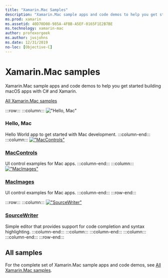 ```yaml
---
title: "Xamarin.Mac Samples"
description: "Xamarin.Mac sample apps and code demos to help you get started building macOS apps with C# and Xamarin."
ms.prod: xamarin
ms.assetid: 40D70D08-985A-4FBB-A5EF-0165F1E2B7BE
ms.technology: xamarin-mac
author: profexorgeek
ms.author: jusjohns
ms.date: 12/31/2019
no-loc: [Objective-C]
---
```


# Xamarin.Mac samples

Xamarin.Mac sample apps and code demos to help you get started building macOS apps with C# and Xamarin.

[All Xamarin.Mac samples](/samples/browse/?products=xamarin&term=Xamarin.Mac)

:::row:::
    :::column:::
!["Hello, Mac"](images/hellomac.png)

### Hello, Mac

Hello World app to get started with Mac development.
    :::column-end:::
    :::column:::
[!["MacControls"](images/controls.png)](/samples/xamarin/mac-samples/maccontrols/)

### [MacControls](/samples/xamarin/mac-samples/maccontrols/)

UI control examples for Mac apps.
    :::column-end:::
    :::column:::
[!["MacImages"](images/images.png)](/samples/xamarin/mac-samples/macimages/)

### [MacImages](/samples/xamarin/mac-samples/macimages/)

UI control examples for Mac apps.
    :::column-end:::
:::row-end:::

:::row:::
    :::column:::
[!["SourceWriter"](images/sourcewriter.png)](/samples/xamarin/mac-samples/sourcewriter/)

### [SourceWriter](/samples/xamarin/mac-samples/sourcewriter/)

Simple editor that provides support for code completion and syntax highlighting.
    :::column-end:::
    :::column:::
    :::column-end:::
    :::column:::
    :::column-end:::
:::row-end:::

## All samples

For the complete set of Xamarin.Mac sample apps and code demos, see [All Xamarin.Mac samples](/samples/browse/?products=xamarin&term=Xamarin.Mac).
